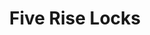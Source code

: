 ---
Name: Five Rise Locks
Area: Bingley
Address: On the canal
Postcode: BD16 4DS
Web: https://canalrivertrust.org.uk/canals-and-rivers/places-to-visit/bingley
Facebook: 
Lat: 
Lng: 
Member: 'no'
Description: Bingley Five Rise Locks are one of the most awesome features on the Leeds
  & Liverpool Canal. They are the steepest staircase locks, on the longest canal in
  the country. Probably why it's one of our Seven wonders of the waterways.
splash: five-rise-locks.jpg
image-credit: 
internal-link: 
internal-link-text: 
LastUpdated: '2025-07-01'
closed-date: 
title: Five Rise Locks
permalink: "/venues/five_rise_locks.html"
layout: venue_page
---